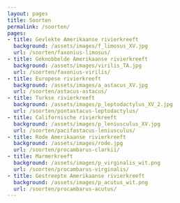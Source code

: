 ```yaml
---
layout: pages
title: Soorten
permalink: /soorten/
pages:
- title: Gevlekte Amerikaanse rivierkreeft
  background: /assets/images/f_limosus_XV.jpg
  url: /soorten/faxonius-limosus/
- title: Geknobbelde Amerikaanse rivierkreeft
  background: /assets/images/virilis_TA.jpg
  url: /soorten/faxonius-virilis/
- title: Europese rivierkreeft
  background: /assets/images/a_astacus_XV.jpg
  url: /soorten/astacus-astacus/
- title: Turkse rivierkreeft
  background: /assets/images/p_leptodactylus_XV_2.jpg
  url: /soorten/pontastacus-leptodactylus/
- title: Californische rivierkreeft
  background: /assets/images/p_leniusculus_XV.jpg
  url: /soorten/pacifastacus-leniusculus/
- title: Rode Amerikaanse rivierkreeft
  background: /assets/images/rode.jpg
  url: /soorten/procambarus-clarkii/
- title: Marmerkreeft
  background: /assets/images/p_virginalis_wit.png
  url: /soorten/procambarus-virginalis/
- title: Gestreepte Amerikaanse rivierkreeft
  background: /assets/images/p_acutus_wit.png
  url: /soorten/procambarus-acutus/
---
```

